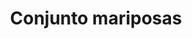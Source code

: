 ---
title: Conjunto mariposas
date: 
draft: false

# descripcion
description : Conjunto de aros y dije (no incluye cadena - podés adquirirla aparte). En plata 925 y strass.

materials: Plata 925

color: 

dimensions: 1 cm x 0.7cm

code: 06-18-0867

type: "Conjuntos"

categories: []

price: $2.210,00

price_eftvo: $1.880,00

# Images
# first image will be shown in the product page
images:
  # - image: "images/path_to_image"
  # La ubicacion de las imagenes es imagenes/Conjuntos/Conjuntos.Aros y Dije/06-18-0867-conjunto-mariposas
  - image: "./images/conjuntos/aros_y_dije/06-18-0867-conjunto-mariposas.jpg"
---